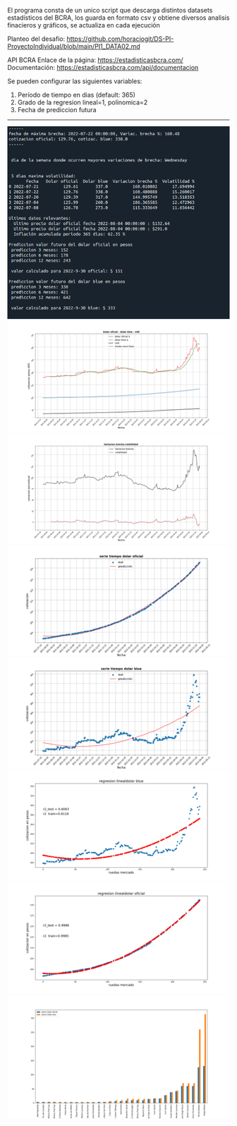 ﻿El programa consta de un unico script que descarga distintos  datasets estadísticos del BCRA, los guarda en formato csv y obtiene diversos analisis finacieros y gráficos, se actualiza en cada ejecución
 
Planteo del desafio: https://github.com/horaciogit/DS-PI-ProyectoIndividual/blob/main/PI1_DATA02.md 

 API BCRA
Enlace de la página: https://estadisticasbcra.com/  
Documentación: https://estadisticasbcra.com/api/documentacion

Se pueden configurar las siguientes variables:
1. Período de tiempo en dias (default: 365)
2. Grado de la regresion lineal=1, polinomica=2
3. Fecha de prediccion futura 
------------------------


![image](https://github.com/horaciogit/Proyecto-Individual-Henry/blob/main/Screenshot%20consola.png)
![image](https://github.com/horaciogit/Proyecto-Individual-Henry/blob/main/Dolar%20oficial-blue.png)
![image](https://github.com/horaciogit/Proyecto-Individual-Henry/blob/main/Variacion%20brecha-volatilidad.png)
![image](https://github.com/horaciogit/Proyecto-Individual-Henry/blob/main/cotizacion%20dolar%20oficial.png)
![image](https://github.com/horaciogit/Proyecto-Individual-Henry/blob/main/cotizacion%20dolar%20blue.png)
![image](https://github.com/horaciogit/Proyecto-Individual-Henry/blob/main/regresion%20lineal%20dolar%20blue.png)
![image](https://github.com/horaciogit/Proyecto-Individual-Henry/blob/main/regresion%20lineal%20dolar%20oficial.png)
![image](https://github.com/horaciogit/Proyecto-Individual-Henry/blob/main/Eventos%20gobierno%20vs%20precio%20dolar.png)


